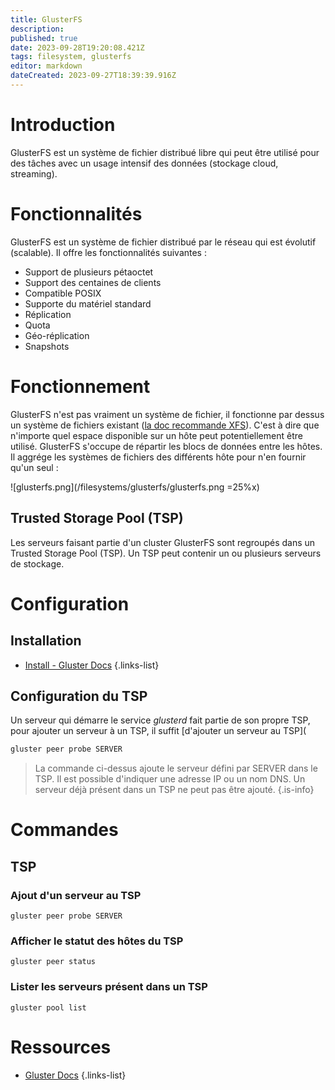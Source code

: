 ```yaml
---
title: GlusterFS
description: 
published: true
date: 2023-09-28T19:20:08.421Z
tags: filesystem, glusterfs
editor: markdown
dateCreated: 2023-09-27T18:39:39.916Z
---
```


# Introduction
GlusterFS est un système de fichier distribué libre qui peut être utilisé pour des tâches avec un usage intensif des données (stockage cloud, streaming).

# Fonctionnalités
GlusterFS est un système de fichier distribué par le réseau qui est évolutif (scalable). Il offre les fonctionnalités suivantes :
- Support de plusieurs pétaoctet
- Support des centaines de clients
- Compatible POSIX
- Supporte du matériel standard
- Réplication
- Quota
- Géo-réplication
- Snapshots

# Fonctionnement
GlusterFS n'est pas vraiment un système de fichier, il fonctionne par dessus un système de fichiers existant ([la doc recommande XFS](https://docs.gluster.org/en/latest/Install-Guide/Common-criteria/#general-setup-principles)). C'est à dire que n'importe quel espace disponible sur un hôte peut potentiellement être utilisé. GlusterFS s'occupe de répartir les blocs de données entre les hôtes. Il aggrége les systèmes de fichiers des différents hôte pour n'en fournir qu'un seul :

![glusterfs.png](/filesystems/glusterfs/glusterfs.png =25%x)

## Trusted Storage Pool (TSP)
Les serveurs faisant partie d'un cluster GlusterFS sont regroupés dans un Trusted Storage Pool (TSP). Un TSP peut contenir un ou plusieurs serveurs de stockage.

# Configuration
## Installation
- [Install - Gluster Docs](https://docs.gluster.org/en/latest/Install-Guide/Install/#glusterfs)
{.links-list}

## Configuration du TSP
Un serveur qui démarre le service *glusterd* fait partie de son propre TSP, pour ajouter un serveur à un TSP, il suffit [d'ajouter un serveur au TSP](
```bash
gluster peer probe SERVER
```
> La commande ci-dessus ajoute le serveur défini par SERVER dans le TSP. Il est possible d'indiquer une adresse IP ou un nom DNS. Un serveur déjà présent dans un TSP ne peut pas être ajouté.
{.is-info}

# Commandes
## TSP
### Ajout d'un serveur au TSP
```
gluster peer probe SERVER
```
### Afficher le statut des hôtes du TSP
```
gluster peer status
```

### Lister les serveurs présent dans un TSP
```
gluster pool list
```


# Ressources
- [Gluster Docs](https://docs.gluster.org/en/latest/)
{.links-list}